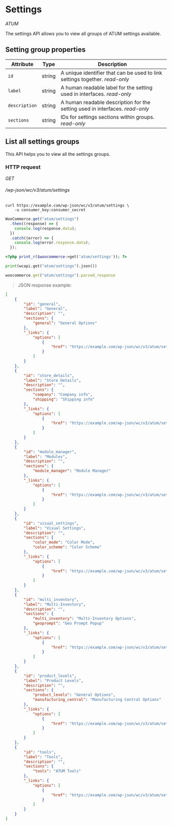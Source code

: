 # Settings #

<i class="label label-atum">ATUM</i>

The settings API allows you to view all groups of ATUM settings available.

## Setting group properties ##

| Attribute     | Type   | Description                                                                                                |
|---------------|--------|------------------------------------------------------------------------------------------------------------|
| `id`          | string | A unique identifier that can be used to link settings together. <i class="label label-info">read-only</i>  |
| `label`       | string | A human readable label for the setting used in interfaces. <i class="label label-info">read-only</i>       |
| `description` | string | A human readable description for the setting used in interfaces. <i class="label label-info">read-only</i> |
| `sections`    | string | IDs for settings sections within groups. <i class="label label-info">read-only</i>                                     |

## List all settings groups ##

This API helps you to view all the settings groups.

### HTTP request ###

<div class="api-endpoint">
	<div class="endpoint-data">
		<i class="label label-get">GET</i>
		<h6>/wp-json/wc/v3/atum/settings</h6>
	</div>
</div>

```shell
curl https://example.com/wp-json/wc/v3/atum/settings \
	-u consumer_key:consumer_secret
```

```javascript
WooCommerce.get("atum/settings")
  .then((response) => {
    console.log(response.data);
  })
  .catch((error) => {
    console.log(error.response.data);
  });
```

```php
<?php print_r($woocommerce->get('atum/settings')); ?>
```

```python
print(wcapi.get("atum/settings").json())
```

```ruby
woocommerce.get("atum/settings").parsed_response
```

> JSON response example:

```json
[
    {
        "id": "general",
        "label": "General",
        "description": "",
        "sections": {
            "general": "General Options"
        },
        "_links": {
            "options": [
                {
                    "href": "https://example.com/wp-json/wc/v3/atum/settings/general"
                }
            ]
        }
    },
    {
        "id": "store_details",
        "label": "Store Details",
        "description": "",
        "sections": {
            "company": "Company info",
            "shipping": "Shipping info"
        },
        "_links": {
            "options": [
                {
                    "href": "https://example.com/wp-json/wc/v3/atum/settings/store_details"
                }
            ]
        }
    },
    {
        "id": "module_manager",
        "label": "Modules",
        "description": "",
        "sections": {
            "module_manager": "Module Manager"
        },
        "_links": {
            "options": [
                {
                    "href": "https://example.com/wp-json/wc/v3/atum/settings/module_manager"
                }
            ]
        }
    },
    {
        "id": "visual_settings",
        "label": "Visual Settings",
        "description": "",
        "sections": {
            "color_mode": "Color Mode",
            "color_scheme": "Color Scheme"
        },
        "_links": {
            "options": [
                {
                    "href": "https://example.com/wp-json/wc/v3/atum/settings/visual_settings"
                }
            ]
        }
    },
    {
        "id": "multi_inventory",
        "label": "Multi-Inventory",
        "description": "",
        "sections": {
            "multi_inventory": "Multi-Inventory Options",
            "geoprompt": "Geo Prompt Popup"
        },
        "_links": {
            "options": [
                {
                    "href": "https://example.com/wp-json/wc/v3/atum/settings/multi_inventory"
                }
            ]
        }
    },
    {
        "id": "product_levels",
        "label": "Product Levels",
        "description": "",
        "sections": {
            "product_levels": "General Options",
            "manufacturing_central": "Manufacturing Central Options"
        },
        "_links": {
            "options": [
                {
                    "href": "https://example.com/wp-json/wc/v3/atum/settings/product_levels"
                }
            ]
        }
    },
    {
        "id": "tools",
        "label": "Tools",
        "description": "",
        "sections": {
            "tools": "ATUM Tools"
        },
        "_links": {
            "options": [
                {
                    "href": "https://example.com/wp-json/wc/v3/atum/settings/tools"
                }
            ]
        }
    }
]
```
